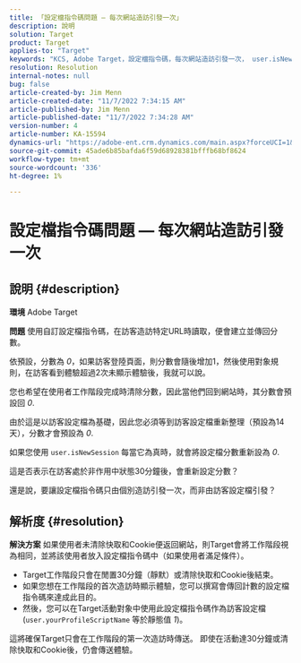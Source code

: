 ```yaml
---
title: 「設定檔指令碼問題 — 每次網站造訪引發一次」
description: 說明
solution: Target
product: Target
applies-to: "Target"
keywords: "KCS, Adobe Target，設定檔指令碼，每次網站造訪引發一次， user.isNewSession, user.yourProfileScriptName"
resolution: Resolution
internal-notes: null
bug: false
article-created-by: Jim Menn
article-created-date: "11/7/2022 7:34:15 AM"
article-published-by: Jim Menn
article-published-date: "11/7/2022 7:34:28 AM"
version-number: 4
article-number: KA-15594
dynamics-url: "https://adobe-ent.crm.dynamics.com/main.aspx?forceUCI=1&pagetype=entityrecord&etn=knowledgearticle&id=a0637191-6e5e-ed11-9561-6045bd0065f9"
source-git-commit: 45ade6b85bafda6f59d68928381bfffb68bf8624
workflow-type: tm+mt
source-wordcount: '336'
ht-degree: 1%

---
```


# 設定檔指令碼問題 — 每次網站造訪引發一次

## 說明 {#description}


<b>環境</b>
Adobe Target

<b>問題</b>
使用自訂設定檔指令碼，在訪客造訪特定URL時讀取，便會建立並傳回分數。

依預設，分數為 *0*，如果訪客登陸頁面，則分數會隨後增加1，然後使用對象規則，在訪客看到體驗超過2次未顯示體驗後，我就可以說。



您也希望在使用者工作階段完成時清除分數，因此當他們回到網站時，其分數會預設回 *0*.

由於這是以訪客設定檔為基礎，因此您必須等到訪客設定檔重新整理（預設為14天），分數才會預設為 *0*.

如果您使用 `user.isNewSession` 每當它為真時，就會將設定檔分數重新設為 *0*.



這是否表示在訪客處於非作用中狀態30分鐘後，會重新設定分數？

還是說，要讓設定檔指令碼只由個別造訪引發一次，而非由訪客設定檔引發？


## 解析度 {#resolution}


<b>解決方案</b>
如果使用者未清除快取和Cookie便返回網站，則Target會將工作階段視為相同，並將該使用者放入設定檔指令碼中（如果使用者滿足條件）。

- Target工作階段只會在閒置30分鐘（靜默）或清除快取和Cookie後結束。
- 如果您想在工作階段的首次造訪時顯示體驗，您可以撰寫會傳回計數的設定檔指令碼來達成此目的。
- 然後，您可以在Target活動對象中使用此設定檔指令碼作為訪客設定檔(`user.yourProfileScriptName` 等於靜態值 *1*)。


這將確保Target只會在工作階段的第一次造訪時傳送。 即使在活動達30分鐘或清除快取和Cookie後，仍會傳送體驗。

